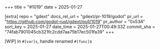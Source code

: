 +++
title = "#1019"
date = 2025-01-27

[extra]
repo = "gdext"
docs_rel_url = "gdext/pr-1019/godot"
pr_url = "https://github.com/godot-rust/gdext/pull/1019"
pr_author = "0x53A"
sort_key = 2025-01-27
date_time = 2025-01-27T00:49:33Z
commit_sha = "74fab7901045cb321fc2cdd7aa75b17ec501fa39"
+++

[WIP] in `#[var]s`, handle renamed `#[func]`s
